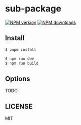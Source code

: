 # sub-package

[![NPM version](https://img.shields.io/npm/v/sub-package.svg?style=flat)](https://npmjs.org/package/sub-package)
[![NPM downloads](http://img.shields.io/npm/dm/sub-package.svg?style=flat)](https://npmjs.org/package/sub-package)

## Install

```bash
$ pnpm install
```

```bash
$ npm run dev
$ npm run build
```

## Options

TODO

## LICENSE

MIT
